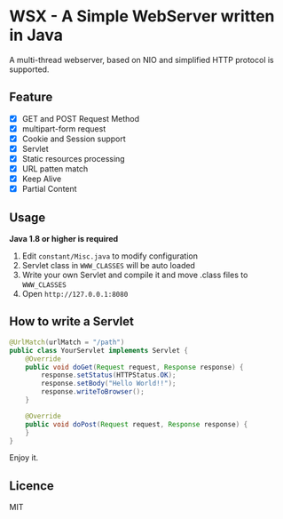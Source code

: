 # WSX - A Simple WebServer written in Java

A multi-thread webserver, based on NIO and simplified HTTP protocol is supported.

## Feature

- [x] GET and POST Request Method
- [x] multipart-form request
- [x] Cookie and Session support
- [x] Servlet
- [x] Static resources processing
- [x] URL patten match
- [x] Keep Alive
- [x] Partial Content

## Usage

**Java 1.8 or higher is required**

1. Edit `constant/Misc.java` to modify configuration
2. Servlet class in `WWW_CLASSES` will be auto loaded
3. Write your own Servlet and compile it and move .class files to `WWW_CLASSES`
4. Open `http://127.0.0.1:8080`

## How to write a Servlet
```java
@UrlMatch(urlMatch = "/path")
public class YourServlet implements Servlet {
    @Override
    public void doGet(Request request, Response response) {
        response.setStatus(HTTPStatus.OK);
        response.setBody("Hello World!!");
        response.writeToBrowser();
    }

    @Override
    public void doPost(Request request, Response response) {
    }
}
```
Enjoy it.

## Licence
MIT